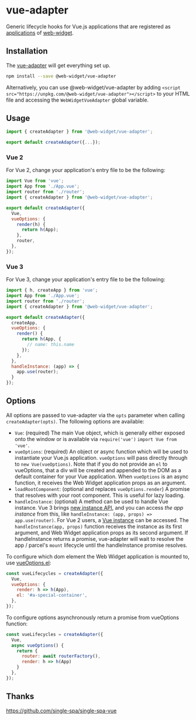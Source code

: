 # vue-adapter

Generic lifecycle hooks for Vue.js applications that are registered as [applications](https://web-widget.js.org/docs/application/overview/) of [web-widget](https://github.com/web-widget/web-widget).

## Installation

The [vue-adapter](https://github.com/web-widget/vue-adapter) will get everything set up.

```sh
npm install --save @web-widget/vue-adapter
```

Alternatively, you can use @web-widget/vue-adapter by adding `<script src="https://unpkg.com/@web-widget/vue-adapter"></script>` to your HTML file and
accessing the `WebWidgetVueAdapter` global variable.

## Usage

```js
import { createAdapter } from '@web-widget/vue-adapter';

export default createAdapter({...});
```

### Vue 2

For Vue 2, change your application's entry file to be the following:

```js
import Vue from 'vue';
import App from './App.vue';
import router from './router';
import { createAdapter } from '@web-widget/vue-adapter';

export default createAdapter({
  Vue,
  vueOptions: {
    render(h) {
      return h(App);
    },
    router,
  },
});
```

### Vue 3

For Vue 3, change your application's entry file to be the following:

```js
import { h, createApp } from 'vue';
import App from './App.vue';
import router from './router';
import { createAdapter } from '@web-widget/vue-adapter';

export default createAdapter({
  createApp,
  vueOptions: {
    render() {
      return h(App, {
        // name: this.name
      });
    },
  },
  handleInstance: (app) => {
    app.use(router);
  }
});
```

## Options

All options are passed to vue-adapter via the `opts` parameter when calling `createAdapter(opts)`. The following options are available:

- `Vue`: (required) The main Vue object, which is generally either exposed onto the window or is available via `require('vue')` `import Vue from 'vue'`.
- `vueOptions`: (required) An object or async function which will be used to instantiate your Vue.js application. `vueOptions` will pass directly through to `new Vue(vueOptions)`. Note that if you do not provide an `el` to vueOptions, that a div will be created and appended to the DOM as a default container for your Vue application. When `vueOptions` is an async function, it receives the Web Widget application props as an argument.
- `loadRootComponent`: (optional and replaces `vueOptions.render`) A promise that resolves with your root component. This is useful for lazy loading.
- `handleInstance`: (optional) A method can be used to handle Vue instance. Vue 3 brings [new instance API](https://v3.vuejs.org/guide/migration/global-api.html#a-new-global-api-createapp), and you can access *the app instance* from this, like `handleInstance: (app, props) => app.use(router)`. For Vue 2 users, a [Vue instance](https://vuejs.org/v2/guide/instance.html) can be accessed. The `handleInstance(app, props)` function receives the instance as its first argument, and Web Widget application props as its second argument. If handleInstance returns a promise, vue-adapter will wait to resolve the app / parcel's `mount` lifecycle until the handleInstance promise resolves.

To configure which dom element the Web Widget application is mounted to, use [vueOptions.el](https://vuejs.org/v2/api/#el):

```js
const vueLifecycles = createAdapter({
  Vue,
  vueOptions: {
    render: h => h(App),
    el: '#a-special-container',
  },
});
```

To configure options asynchronously return a promise from vueOptions function:

```js
const vueLifecycles = createAdapter({
  Vue,
  async vueOptions() {
    return {
      router: await routerFactory(),
      render: h => h(App)
    }
  },
});
```

## Thanks

<https://github.com/single-spa/single-spa-vue>